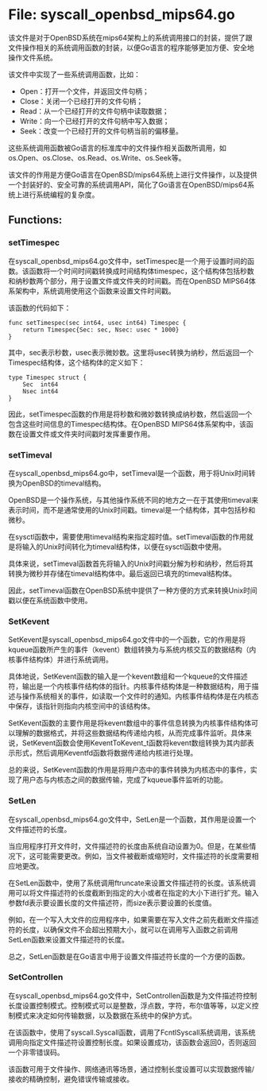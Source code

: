 # File: syscall_openbsd_mips64.go

该文件是对于OpenBSD系统在mips64架构上的系统调用接口的封装，提供了跟文件操作相关的系统调用函数的封装，以便Go语言的程序能够更加方便、安全地操作文件系统。

该文件中实现了一些系统调用函数，比如：

- Open：打开一个文件，并返回文件句柄；
- Close：关闭一个已经打开的文件句柄；
- Read：从一个已经打开的文件句柄中读取数据；
- Write：向一个已经打开的文件句柄中写入数据；
- Seek：改变一个已经打开的文件句柄当前的偏移量。

这些系统调用函数被Go语言的标准库中的文件操作相关函数所调用，如os.Open、os.Close、os.Read、os.Write、os.Seek等。

该文件的作用是方便Go语言在OpenBSD/mips64系统上进行文件操作，以及提供一个封装好的、安全可靠的系统调用API，简化了Go语言在OpenBSD/mips64系统上进行系统编程的复杂度。

## Functions:

### setTimespec

在syscall_openbsd_mips64.go文件中，setTimespec是一个用于设置时间的函数。该函数将一个时间时间戳转换成时间结构体timespec，这个结构体包括秒数和纳秒数两个部分，用于设置文件或文件夹的时间戳。而在OpenBSD MIPS64体系架构中，系统调用使用这个函数来设置文件时间戳。

该函数的代码如下：

```
func setTimespec(sec int64, usec int64) Timespec {
    return Timespec{Sec: sec, Nsec: usec * 1000}
}
```

其中，sec表示秒数，usec表示微妙数。这里将usec转换为纳秒，然后返回一个Timespec结构体，这个结构体的定义如下：

```
type Timespec struct {
    Sec  int64
    Nsec int64
}
```

因此，setTimespec函数的作用是将秒数和微妙数转换成纳秒数，然后返回一个包含这些时间信息的Timespec结构体。在OpenBSD MIPS64体系架构中，该函数在设置文件或文件夹时间戳时发挥重要作用。



### setTimeval

在syscall_openbsd_mips64.go中，setTimeval是一个函数，用于将Unix时间转换为OpenBSD的timeval结构。

OpenBSD是一个操作系统，与其他操作系统不同的地方之一在于其使用timeval来表示时间，而不是通常使用的Unix时间戳。timeval是一个结构体，其中包括秒和微秒。

在sysctl函数中，需要使用timeval结构来指定超时值。setTimeval函数的作用就是将输入的Unix时间转化为timeval结构体，以便在sysctl函数中使用。

具体来说，setTimeval函数首先将输入的Unix时间戳分解为秒和纳秒，然后将其转换为微秒并存储在timeval结构体中。最后返回已填充的timeval结构体。

因此，setTimeval函数在OpenBSD系统中提供了一种方便的方式来转换Unix时间戳以便在系统函数中使用。



### SetKevent

SetKevent是syscall_openbsd_mips64.go文件中的一个函数，它的作用是将kqueue函数所产生的事件（kevent）数组转换为与系统内核交互的数据结构（内核事件结构体）并进行系统调用。

具体地说，SetKevent函数的输入是一个kevent数组和一个kqueue的文件描述符，输出是一个内核事件结构体的指针。内核事件结构体是一种数据结构，用于描述与操作系统相关的事件，如读取一个文件时的通知。内核事件结构体是在内核态中保存，该指针则指向内核空间中的该结构体。

SetKevent函数的主要作用是将kevent数组中的事件信息转换为内核事件结构体可以理解的数据格式，并将这些数据结构传递给内核，从而完成事件监听。具体来说，SetKevent函数会使用KeventToKevent_t函数将kevent数组转换为其内部表示形式，然后调用Keventfd函数将数据传递给内核进行处理。

总的来说，SetKevent函数的作用是将用户态中的事件转换为内核态中的事件，实现了用户态与内核态之间的数据传输，完成了kqueue事件监听的功能。



### SetLen

在syscall_openbsd_mips64.go文件中，SetLen是一个函数，其作用是设置一个文件描述符的长度。

当应用程序打开文件时，文件描述符的长度由系统自动设置为0。但是，在某些情况下，这可能需要更改。例如，当文件被截断或缩短时，文件描述符的长度需要相应地更改。

在SetLen函数中，使用了系统调用ftruncate来设置文件描述符的长度。该系统调用可以将文件描述符的长度截断到指定的大小或者在指定的大小下进行扩充。输入参数fd表示要设置长度的文件描述符，而size表示要设置的长度值。

例如，在一个写入大文件的应用程序中，如果需要在写入文件之前先截断文件描述符的长度，以确保文件不会超出预期大小，就可以在调用写入函数之前调用SetLen函数来设置文件描述符的长度。

总之，SetLen函数是在Go语言中用于设置文件描述符长度的一个方便的函数。



### SetControllen

在syscall_openbsd_mips64.go文件中，SetControllen函数是为文件描述符控制长度设置控制模式。控制模式可以是整数，浮点数，字符，布尔值等等，以定义控制模式来决定如何传输数据，以及数据在系统中的保护方式。

在该函数中，使用了syscall.Syscall函数，调用了FcntlSyscall系统调用，该系统调用向指定文件描述符设置控制长度。如果设置成功，该函数会返回0，否则返回一个非零错误码。

该函数可用于文件操作、网络通讯等场景，通过控制长度设置可以实现数据传输/接收的精确控制，避免错误传输或接收。



